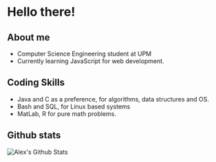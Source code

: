 # Hello there!

## About me
* Computer Science Engineering student at UPM
* Currently learning JavaScript for web development.

## Coding Skills
* Java and C as a preference, for algorithms, data structures and OS.
* Bash and SQL, for Linux based systems
* MatLab, R for pure math problems.

## Github stats
![Alex's Github Stats](https://github-readme-stats.vercel.app/api?username=aleexnager&bg_color=30,cc2b5e,753a88&title_color=fff&text_color=fff)
